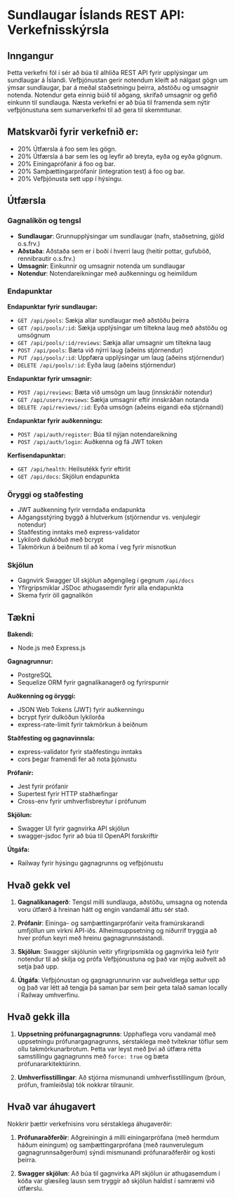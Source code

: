 # Sundlaugar Íslands REST API: Verkefnisskýrsla

## Inngangur

Þetta verkefni fól í sér að búa til alhliða REST API fyrir upplýsingar um sundlaugar á Íslandi. Vefþjónustan gerir notendum kleift að nálgast gögn um ýmsar sundlaugar, þar á meðal staðsetningu þeirra, aðstöðu og umsagnir notenda. Notendur geta einnig búið til aðgang, skrifað umsagnir og gefið einkunn til sundlauga. Næsta verkefni er að búa til framenda sem nýtir vefþjónustuna sem sumarverkefni til að gera til skemmtunar.

## Matskvarði fyrir verkefnið er:

- 20% Útfærsla á foo sem les gögn.
- 20% Útfærsla á bar sem les og leyfir að breyta, eyða og eyða gögnum.
- 20% Einingaprófanir á foo og bar.
- 20% Samþættingarprófanir (integration test) á foo og bar.
- 20% Vefþjónusta sett upp í hýsingu.

## Útfærsla

### Gagnalíkön og tengsl
- **Sundlaugar**: Grunnupplýsingar um sundlaugar (nafn, staðsetning, gjöld o.s.frv.)
- **Aðstaða**: Aðstaða sem er í boði í hverri laug (heitir pottar, gufuböð, rennibrautir o.s.frv.)
- **Umsagnir**: Einkunnir og umsagnir notenda um sundlaugar
- **Notendur**: Notendareikningar með auðkenningu og heimildum

### Endapunktar

**Endapunktar fyrir sundlaugar:**
- `GET /api/pools`: Sækja allar sundlaugar með aðstöðu þeirra
- `GET /api/pools/:id`: Sækja upplýsingar um tiltekna laug með aðstöðu og umsögnum
- `GET /api/pools/:id/reviews`: Sækja allar umsagnir um tiltekna laug
- `POST /api/pools`: Bæta við nýrri laug (aðeins stjórnendur)
- `PUT /api/pools/:id`: Uppfæra upplýsingar um laug (aðeins stjórnendur)
- `DELETE /api/pools/:id`: Eyða laug (aðeins stjórnendur)

**Endapunktar fyrir umsagnir:**
- `POST /api/reviews`: Bæta við umsögn um laug (innskráðir notendur)
- `GET /api/users/reviews`: Sækja umsagnir eftir innskráðan notanda
- `DELETE /api/reviews/:id`: Eyða umsögn (aðeins eigandi eða stjórnandi)

**Endapunktar fyrir auðkenningu:**
- `POST /api/auth/register`: Búa til nýjan notendareikning
- `POST /api/auth/login`: Auðkenna og fá JWT token

**Kerfisendapunktar:**
- `GET /api/health`: Heilsutékk fyrir eftirlit
- `GET /api/docs`: Skjölun endapunkta

### Öryggi og staðfesting
- JWT auðkenning fyrir verndaða endapunkta
- Aðgangsstýring byggð á hlutverkum (stjórnendur vs. venjulegir notendur)
- Staðfesting inntaks með express-validator
- Lykilorð dulkóðuð með bcrypt
- Takmörkun á beiðnum til að koma í veg fyrir misnotkun

### Skjölun
- Gagnvirk Swagger UI skjölun aðgengileg í gegnum `/api/docs`
- Yfirgripsmiklar JSDoc athugasemdir fyrir alla endapunkta
- Skema fyrir öll gagnalíkön

## Tækni

**Bakendi:**
- Node.js með Express.js

**Gagnagrunnur:**
- PostgreSQL
- Sequelize ORM fyrir gagnalíkanagerð og fyrirspurnir

**Auðkenning og öryggi:**
- JSON Web Tokens (JWT) fyrir auðkenningu
- bcrypt fyrir dulkóðun lykilorða
- express-rate-limit fyrir takmörkun á beiðnum

**Staðfesting og gagnavinnsla:**
- express-validator fyrir staðfestingu inntaks
- cors þegar framendi fer að nota þjónustu

**Prófanir:**
- Jest fyrir prófanir
- Supertest fyrir HTTP staðhæfingar
- Cross-env fyrir umhverfisbreytur í prófunum

**Skjölun:**
- Swagger UI fyrir gagnvirka API skjölun
- swagger-jsdoc fyrir að búa til OpenAPI forskriftir

**Útgáfa:**
- Railway fyrir hýsingu gagnagrunns og vefþjónustu

## Hvað gekk vel

1. **Gagnalíkanagerð**: Tengsl milli sundlauga, aðstöðu, umsagna og notenda voru útfærð á hreinan hátt og engin vandamál áttu sér stað.

2. **Prófanir**: Eininga- og samþættingarprófanir veita framúrskarandi umfjöllun um virkni API-iðs. Alheimsuppsetning og niðurrif tryggja að hver prófun keyri með hreinu gagnagrunnsástandi.

3. **Skjölun**: Swagger skjölunin veitir yfirgripsmikla og gagnvirka leið fyrir notendur til að skilja og prófa Vefþjónustuna og það var mjög auðvelt að setja það upp.

4. **Útgáfa**: Vefþjónustan og gagnagrunnurinn var auðveldlega settur upp og það var létt að tengja þá saman þar sem þeir geta talað saman locally í Railway umhverfinu.

## Hvað gekk illa

1. **Uppsetning prófunargagnagrunns**: Upphaflega voru vandamál með uppsetningu prófunargagnagrunns, sérstaklega með tvíteknar töflur sem ollu takmörkunarbrotum. Þetta var leyst með því að útfæra rétta samstillingu gagnagrunns með `force: true` og bæta prófunararkitektúrinn.

2. **Umhverfisstillingar**: Að stjórna mismunandi umhverfisstillingum (þróun, prófun, framleiðsla) tók nokkrar tilraunir.

## Hvað var áhugavert

Nokkrir þættir verkefnisins voru sérstaklega áhugaverðir:

1. **Prófunaraðferðir**: Aðgreiningin á milli einingarprófana (með hermdum háðum einingum) og samþættingarprófana (með raunverulegum gagnagrunnsaðgerðum) sýndi mismunandi prófunaraðferðir og kosti þeirra.

2. **Swagger skjölun**: Að búa til gagnvirka API skjölun úr athugasemdum í kóða var glæsileg lausn sem tryggir að skjölun haldist í samræmi við útfærslu.
